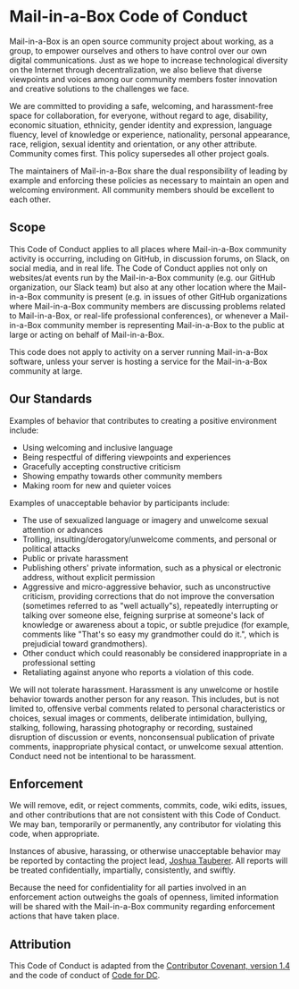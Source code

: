 # Mail-in-a-Box Code of Conduct

Mail-in-a-Box is an open source community project about working, as a group, to empower ourselves and others to have control over our own digital communications. Just as we hope to increase technological diversity on the Internet through decentralization, we also believe that diverse viewpoints and voices among our community members foster innovation and creative solutions to the challenges we face.

We are committed to providing a safe, welcoming, and harassment-free space for collaboration, for everyone, without regard to age, disability, economic situation, ethnicity, gender identity and expression, language fluency, level of knowledge or experience, nationality, personal appearance, race, religion, sexual identity and orientation, or any other attribute. Community comes first. This policy supersedes all other project goals.

The maintainers of Mail-in-a-Box share the dual responsibility of leading by example and enforcing these policies as necessary to maintain an open and welcoming environment. All community members should be excellent to each other.

## Scope

This Code of Conduct applies to all places where Mail-in-a-Box community activity is occurring, including on GitHub, in discussion forums, on Slack, on social media, and in real life. The Code of Conduct applies not only on websites/at events run by the Mail-in-a-Box community (e.g. our GitHub organization, our Slack team) but also at any other location where the Mail-in-a-Box community is present (e.g. in issues of other GitHub organizations where Mail-in-a-Box community members are discussing problems related to Mail-in-a-Box, or real-life professional conferences), or whenever a Mail-in-a-Box community member is representing Mail-in-a-Box to the public at large or acting on behalf of Mail-in-a-Box.

This code does not apply to activity on a server running Mail-in-a-Box software, unless your server is hosting a service for the Mail-in-a-Box community at large.

## Our Standards

Examples of behavior that contributes to creating a positive environment include:

* Using welcoming and inclusive language
* Being respectful of differing viewpoints and experiences
* Gracefully accepting constructive criticism
* Showing empathy towards other community members
* Making room for new and quieter voices

Examples of unacceptable behavior by participants include:

* The use of sexualized language or imagery and unwelcome sexual attention or advances
* Trolling, insulting/derogatory/unwelcome comments, and personal or political attacks
* Public or private harassment
* Publishing others' private information, such as a physical or electronic address, without explicit permission
* Aggressive and micro-aggressive behavior, such as unconstructive criticism, providing corrections that do not improve the conversation (sometimes referred to as "well actually"s), repeatedly interrupting or talking over someone else, feigning surprise at someone's lack of knowledge or awareness about a topic, or subtle prejudice (for example, comments like "That's so easy my grandmother could do it.", which is prejudicial toward grandmothers).
* Other conduct which could reasonably be considered inappropriate in a professional setting
* Retaliating against anyone who reports a violation of this code.

We will not tolerate harassment. Harassment is any unwelcome or hostile behavior towards another person for any reason. This includes, but is not limited to, offensive verbal comments related to personal characteristics or choices, sexual images or comments, deliberate intimidation, bullying, stalking, following, harassing photography or recording, sustained disruption of discussion or events, nonconsensual publication of private comments, inappropriate physical contact, or unwelcome sexual attention. Conduct need not be intentional to be harassment.

## Enforcement

We will remove, edit, or reject comments, commits, code, wiki edits, issues, and other contributions that are not consistent with this Code of Conduct. We may ban, temporarily or permanently, any contributor for violating this code, when appropriate.

Instances of abusive, harassing, or otherwise unacceptable behavior may be reported by contacting the project lead, [Joshua Tauberer](https://razor.occams.info/). All reports will be treated confidentially, impartially, consistently, and swiftly.

Because the need for confidentiality for all parties involved in an enforcement action outweighs the goals of openness, limited information will be shared with the Mail-in-a-Box community regarding enforcement actions that have taken place.

## Attribution

This Code of Conduct is adapted from the [Contributor Covenant, version 1.4](http://contributor-covenant.org/version/1/4) and the code of conduct of [Code for DC](http://codefordc.org/resources/codeofconduct.html).

